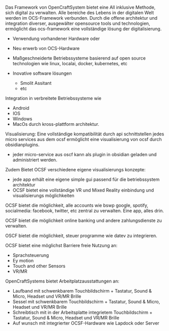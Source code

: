Das Framework von OpenCraftSystem bietet eine All inklusive Methode, sich digital zu verwalten. Alle bereiche des Lebens in der digitalen Welt werden im OCS-Framework verbunden. Durch die offene architektur und integration diverser, ausgewälter opensource tools und technologien, ermöglicht das ocs-framework eine vollständige lösung der digitalisierung. 
- Verwendung vorhandener Hardware oder
- Neu erwerb von OCS-Hardware

- Maßgeschneiderte Betriebssysteme basierend auf open source technologien wie linux, localai, docker, kubernetes, etc
- Inovative software lösungen
	- Smolit Assitant
	- etc

Integration in verbreitete Betriebssysteme wie
- Android 
- IOS
- Windows
- MacOs
durch kross-plattform architektur.

Visualisierung:
Eine vollständige kompatibilität durch api schnittstellen jedes micro services aus dem ocsf ermöglicht eine visualisierung von ocsf durch obsidianplugins.
- jeder micro-service aus oscf kann als plugin in obsidian geladen und administriert werden.

Zudem Bietet OCSF verschiedene eigene visualisierungs konzepte:
- jede app erhält eine eigene simple gui passend für die betriebssystem architektur
- OCSF bietet eine vollständige VR und Mixed Reality einbindung und visualisierungs möglichkeiten

OCSF bietet die möglichkeit, alle accounts wie bswp google, spotify, socialmedia: facebook, twitter, etc zentral zu verwalten. Eine app, alles drin. 

OCSF bietet die möglichkeit online banking und andere zahlungsdienste zu verwalten. 

OSCF bietet die möglichkeit, steuer programme wie datev zu integrieren.

OCSF bietet eine möglichst Barriere freie Nutzung an:
- Sprachsteuerung
- Ey motion
- Touch and other Sensors
- VR/MR

OpenCraftSystems bietet Arbeitplatzausstattungen an:
- Laufband mit schwenkbarem Touchbildschirm + Tastatur, Sound & Micro, Headset und VR/MR Brille
- Sessel mit schwenkbarem Touchbildschirm + Tastatur, Sound & Micro, Headset und VR/MR Brille
- Schreibtisch mit in der Arbeitsplatte integrietem Touchbildschirm + Tastatur, Sound & Micro, Headset und VR/MR Brille
- Auf wunsch mit integrierter OCSF-Hardware wie Lapdock oder Server 
